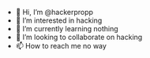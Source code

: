 - 👋 Hi, I’m @hackerpropp
- 👀 I’m interested in hacking
- 🌱 I’m currently learning nothing
- 💞️ I’m looking to collaborate on hacking
- 📫 How to reach me no way

<!---
hackerpropp/hackerpropp is a ✨ special ✨ repository because its `README.md` (this file) appears on your GitHub profile.
You can click the Preview link to take a look at your changes.
--->
